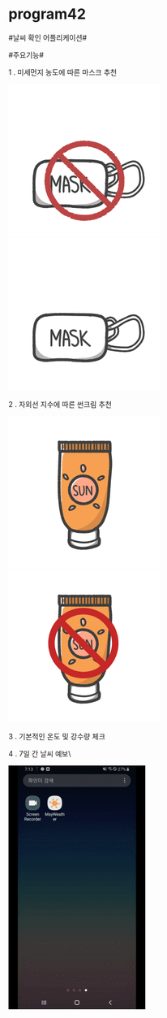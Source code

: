 # program42
#날씨 확인 어플리케이션#

#주요기능#

1 . 미세먼지 농도에 따른 마스크 추천

![nomask](./MayWeather/app/src/main/res/drawable/nomask.png)
![mask](./MayWeather/app/src/main/res/drawable/mask.png)

2 . 자외선 지수에 따른 썬크림 추천

![suncream](./MayWeather/app/src/main/res/drawable/suncream.png)
![suncreamx](./MayWeather/app/src/main/res/drawable/suncreamx.png)

3 . 기본적인 온도 및 강수량 체크

4 . 7일 간 날씨 예보\

![ezgif.com-video-to-gif](./ezgif.com-video-to-gif.gif)

